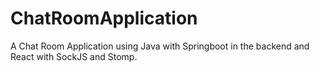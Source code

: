 # ChatRoomApplication

A Chat Room Application using Java with Springboot in the backend and React with SockJS and Stomp.
